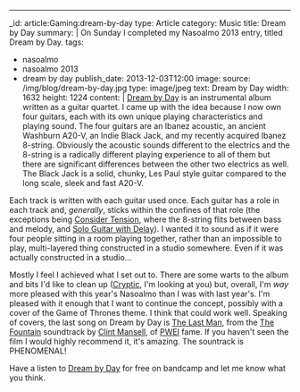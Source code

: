 ---
_id: article:Gaming:dream-by-day
type: Article
category: Music
title: Dream by Day
summary: |
  On <time datetime="2013-12-01">Sunday</time> I completed my Nasoalmo 2013 entry, titled Dream by Day.
tags: 
  - nasoalmo
  - nasoalmo 2013
  - dream by day
publish_date: 2013-12-03T12:00
image:
  source: /img/blog/dream-by-day.jpg
  type: image/jpeg
  text: Dream by Day
  width: 1632
  height: 1224
content: |
  [Dream by Day][dbd] is an instrumental album written as a guitar quartet. I came up with the idea because I now own four guitars, each with its own unique playing characteristics and playing sound. The four guitars are an Ibanez acoustic, an ancient Washburn A20-V, an Indie Black Jack, and my recently acquired Ibanez 8-string. Obviously the acoustic sounds different to the electrics and the 8-string is a radically different playing experience to all of them but there are significant differences between the other two electrics as well. The Black Jack is a solid, chunky, Les Paul style guitar compared to the long scale, sleek and fast A20-V.

  Each track is written with each guitar used once. Each guitar has a role in each track and, _generally_, sticks within the confines of that role (the exceptions being [Consider Tension][consider], where the 8-string flits between bass and melody, and [Solo Guitar with Delay][solo]). I wanted it to sound as if it were four people sitting in a room playing together, rather than an impossible to play, multi-layered thing constructed in a studio somewhere. Even if it was actually constructed in a studio...

  Mostly I feel I achieved what I set out to. There are some warts to the album and bits I'd like to clean up ([Cryptic][cryptic], I'm looking at you) but, overall, I'm _way_ more pleased with this year's Nasoalmo than I was with last year's. I'm pleased with it enough that I want to continue the concept, possibly with a cover of the Game of Thrones theme. I think that could work well. Speaking of covers, the last song on Dream by Day is [The Last Man][last], from the [The Fountain][film] soundtrack by [Clint Mansell][clint], of [PWEI][pwei] fame. If you haven't seen the film I would highly recommend it, it's amazing. The sountrack is PHENOMENAL!

  Have a listen to [Dream by Day][dbd] for free on bandcamp and let me know what you think.

  [dbd]: https://stoogoff.bandcamp.com/album/dream-by-day
  [consider]: https://stoogoff.bandcamp.com/track/consider-tension
  [cryptic]: https://stoogoff.bandcamp.com/track/cryptic
  [last]: https://soundcloud.com/stoogoff/the-last-man
  [film]: http://www.imdb.com/title/tt0414993/
  [clint]: http://www.clintmansell.com/
  [solo]: https://stoogoff.bandcamp.com/track/solo-guitar-with-delay
  [pwei]: http://www.popwilleatitself.net/pwei/
